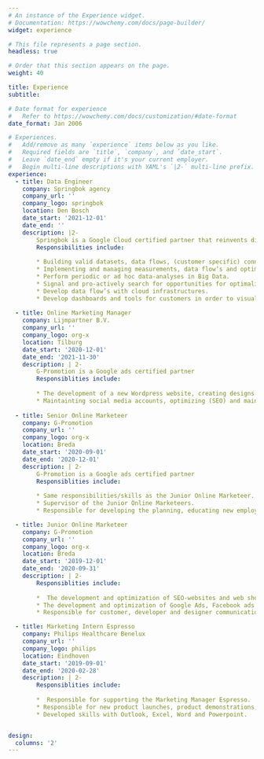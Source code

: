 ```yaml
---
# An instance of the Experience widget.
# Documentation: https://wowchemy.com/docs/page-builder/
widget: experience

# This file represents a page section.
headless: true

# Order that this section appears on the page.
weight: 40

title: Experience
subtitle:

# Date format for experience
#   Refer to https://wowchemy.com/docs/customization/#date-format
date_format: Jan 2006

# Experiences.
#   Add/remove as many `experience` items below as you like.
#   Required fields are `title`, `company`, and `date_start`.
#   Leave `date_end` empty if it's your current employer.
#   Begin multi-line descriptions with YAML's `|2-` multi-line prefix.
experience:
  - title: Data Engineer
    company: Springbok agency
    company_url: ''
    company_logo: springbok
    location: Den Bosch
    date_start: '2021-12-01'
    date_end: ''
    description: |2-
        Springbok is a Google Cloud certified partner that reinvents digital for ambitious brands. 
        Responsibilities include:
        
        * Building valid datasets, data flows, (customer specific) connections and tables.
        * Implementing and managing measurements, data flow’s and optimalization with Python and SQL.
        * Perform periodic or ad hoc data-analyses in Big Data.
        * Signal and pro-actively search for opportunities for optimalizations, conversions, segmentation or automation.
        * Develop data flow’s with cloud infrastructures.
        * Develop dashboards and tools for customers in order to visualise the data in a comprehensible and easy way.
        
  - title: Online Marketing Manager
    company: Lijmpartner B.V.
    company_url: ''
    company_logo: org-x
    location: Tilburg
    date_start: '2020-12-01'
    date_end: '2021-11-30'
    description: | 2-
        G-Promotion is a Google ads certified partner 
        Responsiblities include:
        
        * The development of a new Wordpress website, creating designs and promotions materials for a new product line. 
        * Maintainting social media accounts, optimizing (SEO) and maintaining the company websites, and generating online sales through a Wordpress webshop and via bol.com.
  
  - title: Senior Online Marketeer
    company: G-Promotion
    company_url: ''
    company_logo: org-x
    location: Breda
    date_start: '2020-09-01'
    date_end: '2020-12-01'
    description: | 2-
        G-Promotion is a Google ads certified partner 
        Responsiblities include:
        
        * Same responsibilities/skills as the Junior Online Marketeer.
        * Supervisor of the Junior Online Marketeers.
        * Responsible for developing the planning, educating new employees and in charge of the budget allocation to different campaigns.

  - title: Junior Online Marketeer
    company: G-Promotion
    company_url: ''
    company_logo: org-x
    location: Breda
    date_start: '2019-12-01'
    date_end: '2020-09-31'
    description: | 2-
        Responsiblities include:
        
        *  The development and optimization of SEO-websites and web shops.
        * The development and optimization of Google Ads, Facebook ads and Instagram ads campaigns.
        * Responsible for customer, developer and designer communication. 

  - title: Marketing Intern Espresso
    company: Philips Healthcare Benelux
    company_url: ''
    company_logo: philips
    location: Eindhoven
    date_start: '2019-09-01'
    date_end: '2020-02-28'
    description: | 2-
        Responsiblities include:
        
        *  Responsible for supporting the Marketing Manager Espresso.
        * Responsible for new product launches, product demonstrations, analyses from the market/competition/consumers, marketing communication and developing assets for Philips Espresso and Saeco. 
        * Developed skills with Outlook, Excel, Word and Powerpoint.


design:
  columns: '2'
---
```

